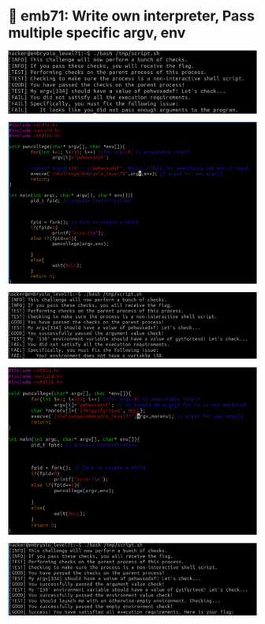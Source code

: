 # 🔴 emb71: Write own interpreter, Pass multiple specific argv, env



![I should have passed multiple arguments](<../.gitbook/assets/image (83).png>)

![So I mend my source code](<../.gitbook/assets/image (152) (1) (1).png>)

![Then this time instruction said I need environment variable '130'](<../.gitbook/assets/image (23) (1).png>)

![Then what about this?](<../.gitbook/assets/image (7).png>)

![I get the flag.](<../.gitbook/assets/image (217) (1) (1).png>)

